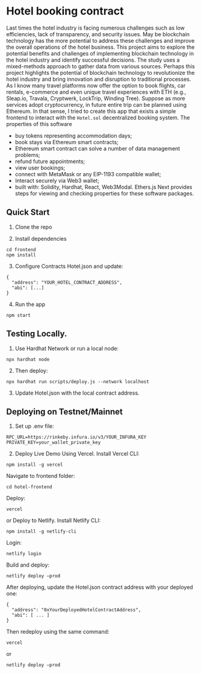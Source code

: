 # Hotel booking contract
Last times the hotel industry is facing numerous challenges such as low efficiencies, lack of transparency, and security issues. May be blockchain technology has the more potential to address these challenges and improve the overall operations of the hotel business. This project aims to explore the potential benefits and challenges of implementing blockchain technology in the hotel industry and identify successful decisions. The study uses a mixed-methods approach to gather data from various sources.  Perhaps this project highlights the potential of blockchain technology to revolutionize the hotel industry and bring innovation and disruption to traditional processes. As I know many travel platforms now offer the option to book flights, car rentals, e-commerce and even unique travel experiences with ETH (e.g., Sleap.io, Travala, Cryptwerk, LockTrip, Winding Tree). Suppose as more services adopt cryptocurrency, in future entire trip can be planned using Ethereum.
In that sense, I tried to create this app that exists a simple frontend to interact with the `Hotel.sol` decentralized booking system. The properties of this software
- buy tokens representing accommodation days;
- book stays via Ethereum smart contracts;
- Ethereum smart contract can solve a number of data management problems;
- refund future appointments;
- view user bookings;
- connect with MetaMask or any EIP-1193 compatible wallet;
- Interact securely via Web3 wallet;
- built with: Solidity, Hardhat, React, Web3Modal. Ethers.js
Next provides steps for viewing and checking properties for these software packages.

## Quick Start

1. Clone the repo

2. Install dependencies
```
cd frontend
npm install
```

3. Configure Contracts Hotel.json and update:
```
{
  "address": "YOUR_HOTEL_CONTRACT_ADDRESS",
  "abi": [...]
} 
```

4. Run the app
```
npm start
```

## Testing Locally. 

1. Use Hardhat Network or run a local node:
```
npx hardhat node 
```

2. Then deploy:
```
npx hardhat run scripts/deploy.js --network localhost 
```

3. Update Hotel.json with the local contract address.

## Deploying on Testnet/Mainnet

1. Set up .env file:
```
RPC_URL=https://rinkeby.infura.io/v3/YOUR_INFURA_KEY 
PRIVATE_KEY=your_wallet_private_key 
```

2. Deploy Live Demo Using Vercel. Install Vercel CLI:
```
npm install -g vercel
```

Navigate to frontend folder:
```
cd hotel-frontend 
```

Deploy:
```
vercel
```

or Deploy to Netlify. Install Netlify CLI:
```
npm install -g netlify-cli
```

Login:
```
netlify login
```

Build and deploy:
```
netlify deploy –prod
```

After deploying, update the Hotel.json contract address with your deployed one:
```
{
  "address": "0xYourDeployedHotelContractAddress",
  "abi": [ ... ]
} 
```

Then redeploy using the same command:
```
vercel
```

or
```
netlify deploy –prod
```


